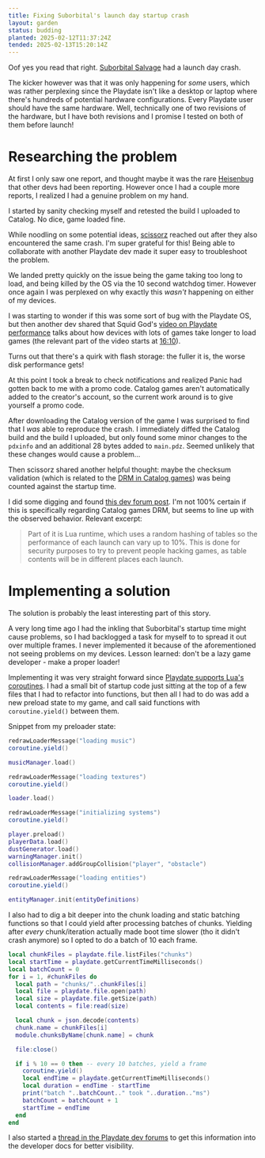 ```yaml
---
title: Fixing Suborbital's launch day startup crash
layout: garden
status: budding
planted: 2025-02-12T11:37:24Z
tended: 2025-02-13T15:20:14Z
---
```


Oof yes you read that right. [Suborbital Salvage](/games/suborbital-salvage) had a launch day crash.

The kicker however was that it was only happening for _some_ users, which was rather perplexing since the Playdate isn't like a desktop or laptop where there's hundreds of potential hardware configurations. Every Playdate user should have the same hardware. Well, technically one of two revisions of the hardware, but I have both revisions and I promise I tested on both of them before launch!

# Researching the problem

At first I only saw one report, and thought maybe it was the rare [Heisenbug](https://en.wikipedia.org/wiki/Heisenbug) that other devs had been reporting. However once I had a couple more reports, I realized I had a genuine problem on my hand.

I started by sanity checking myself and retested the build I uploaded to Catalog. No dice, game loaded fine.

While noodling on some potential ideas, [scissorz](https://scizzorz.github.io/mushrooms.pd/) reached out after they also encountered the same crash. I'm super grateful for this! Being able to collaborate with another Playdate dev made it super easy to troubleshoot the problem.

We landed pretty quickly on the issue being the game taking too long to load, and being killed by the OS via the 10 second watchdog timer. However once again I was perplexed on why exactly this _wasn't_ happening on either of my devices.

I was starting to wonder if this was some sort of bug with the Playdate OS, but then another dev shared that Squid God's [video on Playdate performance](https://youtu.be/iGgFoeBv-L8?si=EcQm6XbGys0rN_A1) talks about how devices with lots of games take longer to load games (the relevant part of the video starts at [16:10](https://youtu.be/iGgFoeBv-L8?t=970)). 

Turns out that there's a quirk with flash storage: the fuller it is, the worse disk performance gets! 

At this point I took a break to check notifications and realized Panic had gotten back to me with a promo code. Catalog games aren't automatically added to the creator's account, so the current work around is to give yourself a promo code. 

After downloading the Catalog version of the game I was surprised to find that I _was_ able to reproduce the crash. I immediately diffed the Catalog build and the build I uploaded, but only found some minor changes to the `pdxinfo` and an additional 28 bytes added to `main.pdz`. Seemed unlikely that these changes would cause a problem...

Then scissorz shared another helpful thought: maybe the checksum validation (which is related to the [DRM in Catalog games](https://help.play.date/service/catalog-end-user/#digital-rights-management-drm)) was being counted against the startup time.

I did some digging and found [this dev forum post](https://devforum.play.date/t/benchmarks-optimisations/1247/35). I'm not 100% certain if this is specifically regarding Catalog games DRM, but seems to line up with the observed behavior. Relevant excerpt:
> Part of it is Lua runtime, which uses a random hashing of tables so the performance of each launch can vary up to 10%. This is done for security purposes to try to prevent people hacking games, as table contents will be in different places each launch.

<!-- TODO: post about updating docs regarding watchdog timer + flash storage. Also where is 10 second timer documented? -->

<!-- TODO: add notes if panic replies about checksum validation, otherwise open thread to ask -->

# Implementing a solution
The solution is probably the least interesting part of this story.

A very long time ago I had the inkling that Suborbital's startup time might cause problems, so I had backlogged a task for myself to to spread it out over multiple frames. I never implemented it because of the aforementioned not seeing problems on my devices. Lesson learned: don't be a lazy game developer - make a proper loader!

Implementing it was very straight forward since [Playdate supports Lua's coroutines](https://sdk.play.date/Inside%20Playdate.html#_coroutines_and_playdate_update). I had a small bit of startup code just sitting at the top of a few files that I had to refactor into functions, but then all I had to do was add a new preload state to my game, and call said functions with `coroutine.yield()` between them. 

Snippet from my preloader state:

```lua
redrawLoaderMessage("loading music")
coroutine.yield()

musicManager.load()

redrawLoaderMessage("loading textures")
coroutine.yield()

loader.load()

redrawLoaderMessage("initializing systems")
coroutine.yield()

player.preload()
playerData.load()
dustGenerator.load()
warningManager.init()
collisionManager.addGroupCollision("player", "obstacle")

redrawLoaderMessage("loading entities")
coroutine.yield()

entityManager.init(entityDefinitions)
```


<!-- TODO: add link to static batching section in optimization article
/garden/02a8564b90d94d25856783ec776650f2#static-batching -->
I also had to dig a bit deeper into the chunk loading and static batching functions so that I could yield after processing batches of chunks. Yielding after _every_ chunk/iteration actually made boot time slower (tho it didn't crash anymore) so I opted to do a batch of 10 each frame.

```lua
local chunkFiles = playdate.file.listFiles("chunks")
local startTime = playdate.getCurrentTimeMilliseconds()
local batchCount = 0
for i = 1, #chunkFiles do
  local path = "chunks/"..chunkFiles[i]
  local file = playdate.file.open(path)
  local size = playdate.file.getSize(path)
  local contents = file:read(size)

  local chunk = json.decode(contents)
  chunk.name = chunkFiles[i]
  module.chunksByName[chunk.name] = chunk

  file:close()

  if i % 10 == 0 then -- every 10 batches, yield a frame
    coroutine.yield()
    local endTime = playdate.getCurrentTimeMilliseconds()
    local duration = endTime - startTime
    print("batch "..batchCount.." took "..duration.."ms")
    batchCount = batchCount + 1
    startTime = endTime
  end
end
```

I also started a [thread in the Playdate dev forums](https://devforum.play.date/t/add-documentation-on-watch-dog-timer-and-nuances-on-startup-time/21363) to get this information into the developer docs for better visibility.